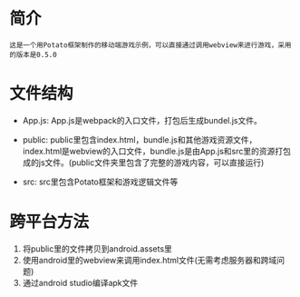 # 简介

    这是一个用Potato框架制作的移动端游戏示例，可以直接通过调用webview来进行游戏，采用的版本是0.5.0

# 文件结构

*   App.js: App.js是webpack的入口文件，打包后生成bundel.js文件。

*   public: public里包含index.html，bundle.js和其他游戏资源文件，index.html是webview的入口文件，bundle.js是由App.js和src里的资源打包成的js文件。(public文件夹里包含了完整的游戏内容，可以直接运行)

*   src: src里包含Potato框架和游戏逻辑文件等

# 跨平台方法

1.   将public里的文件拷贝到android.assets里
2.   使用android里的webview来调用index.html文件(无需考虑服务器和跨域问题)
3.   通过android studio编译apk文件